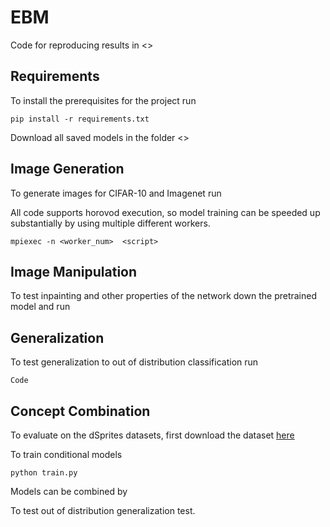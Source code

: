 # EBM

Code for reproducing results in <>

## Requirements

To install the prerequisites for the project run 
```
pip install -r requirements.txt
```

Download all saved models in the folder <>


## Image Generation

To generate images for CIFAR-10 and Imagenet run

All code supports horovod execution, so model training can be speeded up substantially by using multiple different workers.
```
mpiexec -n <worker_num>  <script>
```

## Image Manipulation

To test inpainting and other properties of the network down the pretrained model and run


## Generalization

To test generalization to out of distribution classification run
```
Code
```

## Concept Combination

To evaluate on the dSprites datasets, first download the dataset [here](https://github.com/deepmind/dsprites-dataset)

To train conditional models
```
python train.py
```
Models can be combined by

To test out of distribution generalization test.
